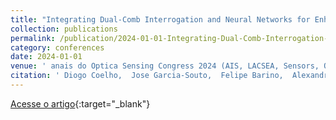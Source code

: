 ```yaml
---
title: "Integrating Dual-Comb Interrogation and Neural Networks for Enhanced Optical CO2 Sensing using LPG Sensors"
collection: publications
permalink: /publication/2024-01-01-Integrating-Dual-Comb-Interrogation-and-Neural-Networks-for-Enhanced-Optical-CO2-Sensing-using-LPG-Sensors
category: conferences
date: 2024-01-01
venue: ' anais do Optica Sensing Congress 2024 (AIS, LACSEA, Sensors, QSM)'
citation: ' Diogo Coelho,  Jose Garcia-Souto,  Felipe Barino,  Alexandre Santos,  Pablo Acedo, &quot;Integrating Dual-Comb Interrogation and Neural Networks for Enhanced Optical CO2 Sensing using LPG Sensors.&quot;  anais do Optica Sensing Congress 2024 (AIS, LACSEA, Sensors, QSM), 2024.'
---
```


[Acesse o artigo](https://opg.optica.org/abstract.cfm?URI=Sensors-2024-SW3C.5){:target="_blank"}

